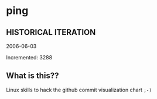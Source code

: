 # ping

## HISTORICAL ITERATION
2006-06-03

Incremented: 3288

## What is this?? 
Linux skills to hack the github commit visualization chart `;-)`
